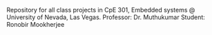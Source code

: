 Repository for all class projects in CpE 301, Embedded systems @ University of Nevada, Las Vegas.
Professor: Dr. Muthukumar
Student: Ronobir Mookherjee